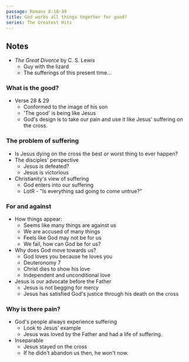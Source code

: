 ```yaml
---
passage: Romans 8:18-39
title: God works all things together for good?
series: The Greatest Hits
---
```

## Notes
- *The Great Divorce* by C. S. Lewis
    - Guy with the lizard
    - The sufferings of this present time...
### What is the good?
- Verse 28 & 29
    - Conformed to the image of his son
    - 'The good' is being like Jesus
    - God's design is to take our pain and use it like Jesus' suffering on the cross.
### The problem of suffering
- Is Jesus dying on the cross the best or worst thing to ever happen?
- The disciples' perspective
    - Jesus is defeated?
    - Jesus is victorious
- Christianity's view of suffering
    - God enters into our suffering
    - LotR - "Is everything sad going to come untrue?"
### For and against
- How things appear:
    - Seems like many things are against us
    - We are accused of many things
    - Feels like God may not be for us
    - We fail, how can God be for us?
- Why does God move towards us?
    - God loves you because he loves you
    - Deuteronomy 7
    - Christ dies to show his love
    - Independent and unconditional love
- Jesus is our advocate before the Father
    - Jesus is not begging for mercy
    - Jesus has satisfied God's justice through his death on the cross
### Why is there pain?
- God's people always experience suffering
    - Look to Jesus' example
    - Jesus was loved by the Father and had a life of suffering.
- Inseparable
    - Jesus stayed on the cross
    - If he didn't abandon us then, he won't now.